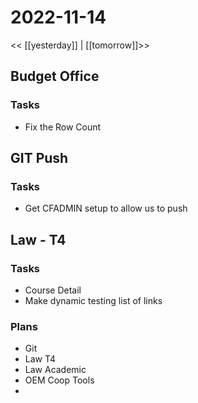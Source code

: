 # 2022-11-14
<< [[yesterday]] | [[tomorrow]]>>


## Budget Office
### Tasks
- Fix the Row Count

## GIT Push
### Tasks
- Get CFADMIN setup to allow us to push

## Law - T4
### Tasks
- Course Detail 
- Make dynamic testing list of links



### Plans
- Git
- Law T4
- Law Academic
- OEM Coop Tools
- 

